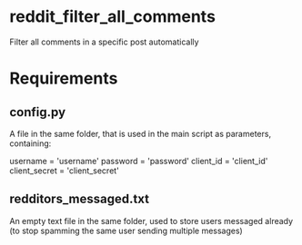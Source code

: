 # reddit_filter_all_comments
Filter all comments in a specific post automatically

# Requirements

## config.py
A file in the same folder, that is used in the main script as parameters, containing:

username = 'username'
password = 'password'
client_id = 'client_id'
client_secret = 'client_secret'


## redditors_messaged.txt
An empty text file in the same folder, used to store users messaged already (to stop spamming the same user sending multiple messages)
